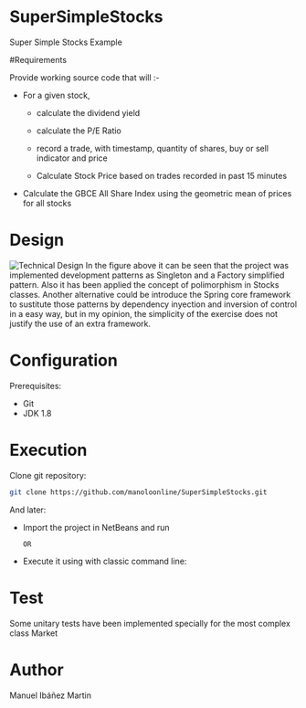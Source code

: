 # SuperSimpleStocks
Super Simple Stocks Example

#Requirements

Provide working source code that will :-

  * For a given stock,
  
    * calculate the dividend yield

    * calculate the P/E Ratio

    * record a trade, with timestamp, quantity of shares, buy or sell indicator and price

    * Calculate Stock Price based on trades recorded in past 15 minutes

  * Calculate the GBCE All Share Index using the geometric mean of prices for all stocks

# Design
![Technical Design](http://mcflurro.myds.me/puertaycajon/images/SimpleStocksDesing.jpg "Technical Design")
In the figure above it can be seen that the project was implemented development patterns as Singleton and
a Factory simplified pattern. Also it has been applied the concept of polimorphism in Stocks classes. Another
alternative could be introduce the Spring core framework to sustitute those patterns by dependency inyection
and inversion of control in a easy way, but in my opinion, the simplicity of the exercise does not justify the use of an extra
framework. 

# Configuration

Prerequisites: 
* Git
* JDK 1.8 

# Execution

Clone git repository:
```sh
git clone https://github.com/manoloonline/SuperSimpleStocks.git
```

And later:

* Import the project in NetBeans and run


      OR
 

* Execute it using with classic command line:


# Test

Some unitary tests have been implemented specially for the most complex class Market

# Author

Manuel Ibáñez Martin
